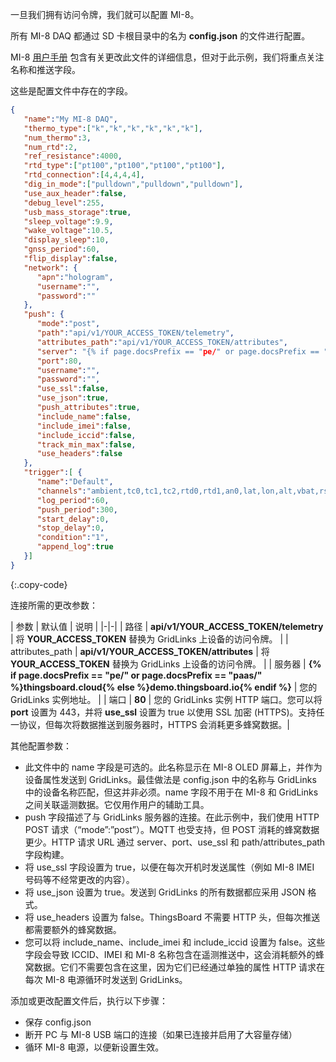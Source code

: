 一旦我们拥有访问令牌，我们就可以配置 MI-8。

所有 MI-8 DAQ 都通过 SD 卡根目录中的名为 **config.json** 的文件进行配置。

MI-8 [用户手册](https://fusiondaq.com/wp-content/uploads/2023/01/LTEdaq_OperatingManual-1.pdf) 包含有关更改此文件的详细信息，但对于此示例，我们将重点关注名称和推送字段。

这些是配置文件中存在的字段。

```json
{
   "name":"My MI-8 DAQ",
   "thermo_type":["k","k","k","k","k","k"],
   "num_thermo":3,
   "num_rtd":2,
   "ref_resistance":4000,
   "rtd_type":["pt100","pt100","pt100","pt100"],
   "rtd_connection":[4,4,4,4],
   "dig_in_mode":["pulldown","pulldown","pulldown"],
   "use_aux_header":false,
   "debug_level":255,
   "usb_mass_storage":true,
   "sleep_voltage":9.9,
   "wake_voltage":10.5,
   "display_sleep":10,
   "gnss_period":60,
   "flip_display":false,
   "network": {
      "apn":"hologram",
      "username":"",
      "password":""
   },
   "push": {
      "mode":"post",
      "path":"api/v1/YOUR_ACCESS_TOKEN/telemetry",
      "attributes_path":"api/v1/YOUR_ACCESS_TOKEN/attributes",
      "server": "{% if page.docsPrefix == "pe/" or page.docsPrefix == "paas/" %}thingsboard.cloud{% else %}demo.thingsboard.io{% endif %}",
      "port":80,
      "username":"",
      "password":"",
      "use_ssl":false,
      "use_json":true,
      "push_attributes":true,
      "include_name":false,
      "include_imei":false,
      "include_iccid":false,
      "track_min_max":false,
      "use_headers":false
   },
   "trigger":[ {
      "name":"Default",
      "channels":"ambient,tc0,tc1,tc2,rtd0,rtd1,an0,lat,lon,alt,vbat,rssi",
      "log_period":60,
      "push_period":300,
      "start_delay":0,
      "stop_delay":0,
      "condition":"1",
	  "append_log":true
   }]
}
```
{:.copy-code}

连接所需的更改参数：

| 参数 | 默认值 | 说明 |
|-|-|
| 路径 | **api/v1/YOUR_ACCESS_TOKEN/telemetry** | 将 **YOUR_ACCESS_TOKEN** 替换为 GridLinks 上设备的访问令牌。 |
| attributes_path | **api/v1/YOUR_ACCESS_TOKEN/attributes** | 将 **YOUR_ACCESS_TOKEN** 替换为 GridLinks 上设备的访问令牌。 |
| 服务器 | **{% if page.docsPrefix == "pe/" or page.docsPrefix == "paas/" %}thingsboard.cloud{% else %}demo.thingsboard.io{% endif %}** | 您的 GridLinks 实例地址。 |
| 端口 | **80** | 您的 GridLinks 实例 HTTP 端口。您可以将 **port** 设置为 443，并将 **use_ssl** 设置为 true 以使用 SSL 加密 (HTTPS)。支持任一协议，但每次将数据推送到服务器时，HTTPS 会消耗更多蜂窝数据。|

其他配置参数：

- 此文件中的 name 字段是可选的。此名称显示在 MI-8 OLED 屏幕上，并作为设备属性发送到 GridLinks。最佳做法是 config.json 中的名称与 GridLinks 中的设备名称匹配，但这并非必须。name 字段不用于在 MI-8 和 GridLinks 之间关联遥测数据。它仅用作用户的辅助工具。
- push 字段描述了与 GridLinks 服务器的连接。在此示例中，我们使用 HTTP POST 请求（“mode”:”post”）。MQTT 也受支持，但 POST 消耗的蜂窝数据更少。HTTP 请求 URL 通过 server、port、use_ssl 和 path/attributes_path 字段构建。
- 将 use_ssl 字段设置为 true，以便在每次开机时发送属性（例如 MI-8 IMEI 号码等不经常更改的内容）。
- 将 use_json 设置为 true。发送到 GridLinks 的所有数据都应采用 JSON 格式。
- 将 use_headers 设置为 false。ThingsBoard 不需要 HTTP 头，但每次推送都需要额外的蜂窝数据。
- 您可以将 include_name、include_imei 和 include_iccid 设置为 false。这些字段会导致 ICCID、IMEI 和 MI-8 名称包含在遥测推送中，这会消耗额外的蜂窝数据。它们不需要包含在这里，因为它们已经通过单独的属性 HTTP 请求在每次 MI-8 电源循环时发送到 GridLinks。

添加或更改配置文件后，执行以下步骤：

- 保存 config.json
- 断开 PC 与 MI-8 USB 端口的连接（如果已连接并启用了大容量存储）
- 循环 MI-8 电源，以便新设置生效。